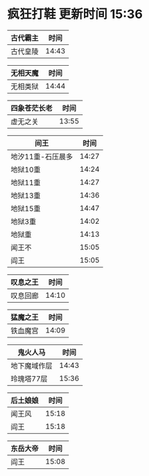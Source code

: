 # 疯狂打鞋 更新时间 15:36

| 古代霸主   | 时间    |
|--------|-------|
| 古代皇陵 | 14:43 |

| 无相天魔   | 时间    |
|--------|-------|
| 无相类狱 | 14:44 |

| 四象苍茫长老   | 时间    |
|--------|-------|
| 虚无之关 | 13:55 |

| 间王   | 时间    |
|--------|-------|
| 地汐11重-石压晨多 | 14:27 |
| 地狱10重 | 14:24 |
| 地狱11重 | 14:27 |
| 地狱13重 | 14:36 |
| 地狱15重 | 14:47 |
| 地狱3重 | 14:02 |
| 地狱重 | 14:13 |
| 闻王不 | 15:05 |
| 阎王 | 15:05 |

| 叹息之王   | 时间    |
|--------|-------|
| 叹息回廊 | 14:10 |

| 猛魔之王   | 时间    |
|--------|-------|
| 铁血魔宫 | 14:09 |

| 鬼火人马   | 时间    |
|--------|-------|
| 地下魔域作层 | 14:43 |
| 玲瑰塔77层 | 15:36 |

| 后土娘娘   | 时间    |
|--------|-------|
| 闻王风 | 15:18 |
| 阎王 | 15:18 |

| 东岳大帝   | 时间    |
|--------|-------|
| 阎王 | 15:08 |